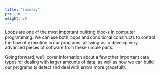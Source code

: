 ```yaml
---
title: "Summary"
pre: "8. "
weight: 80
---
```


Loops are one of the most important building blocks in computer programming. We can use both loops and conditional constructs to control the flow of execution in our programs, allowing us to develop very advanced pieces of software from these simple parts.

Going forward, we'll cover information about a few other important data types for dealing with larger amounts of data, as well as how we can build our programs to detect and deal with errors more gracefully.